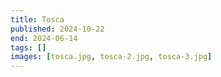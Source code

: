 ```yaml
---
title: Tosca
published: 2024-10-22
end: 2024-06-14
tags: []
images: [tosca.jpg, tosca-2.jpg, tosca-3.jpg]
---
```

